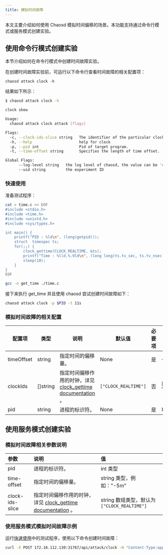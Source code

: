 ```yaml
---
title: 模拟时间故障
---
```


本文主要介绍如何使用 Chaosd 模拟时间偏移的场景。本功能支持通过命令行模式或服务模式创建实验。

## 使用命令行模式创建实验

本节介绍如何在命令行模式中创建时间故障实验。

在创建时间故障实验前，可运行以下命令行查看时间故障的相关配置项：

```
chaosd attack clock -h
```

结果如下所示：

```bash
$ chaosd attack clock -h

clock skew

Usage:
  chaosd attack clock attack [flags]

Flags:
  -c, --clock-ids-slice string   The identifier of the particular clock on which to act.More clock description in linux kernel can be found in man page of clock_getres, clock_gettime, clock_settime.Muti clock ids should be split with "," (default "CLOCK_REALTIME")
  -h, --help                     help for clock
  -p, --pid int                  Pid of target program.
  -t, --time-offset string       Specifies the length of time offset.

Global Flags:
      --log-level string   the log level of chaosd, the value can be 'debug', 'info', 'warn' and 'error'
      --uid string         the experiment ID

```

### 快速使用

准备测试程序：

```bash
cat > time.c << EOF
#include <stdio.h>
#include <time.h>
#include <unistd.h>
#include <sys/types.h>

int main() {
    printf("PID : %ld\n", (long)getpid());
    struct  timespec ts;
    for(;;) {
        clock_gettime(CLOCK_REALTIME, &ts);
        printf("Time : %lld.%.9ld\n", (long long)ts.tv_sec, ts.tv_nsec);
        sleep(10);
    }
}
EOF

gcc -o get_time ./time.c
```

接下来执行 get_time 并且使用 chaosd 尝试创建时间故障如下：

```bash
chaosd attack clock -p $PID -t 11s
```

### 模拟时间故障的相关配置

| 配置项 | 类型 | 说明 | 默认值 | 必要项 | 例子 |
| --- | --- | --- | --- | --- | --- |
| timeOffset | string | 指定时间的偏移量。 | None | 是 | `-5m` |
| clockIds | []string | 指定时间偏移作用的时钟，详见 [clock_gettime documentation](https://man7.org/linux/man-pages/man2/clock_gettime.2.html) 。 | `["CLOCK_REALTIME"]` | 否 | `["CLOCK_REALTIME", "CLOCK_MONOTONIC"]` |
| pid | string | 进程的标识符。 | None | 是 | `1` |

## 使用服务模式创建实验

### 模拟时间故障相关参数说明

| 参数 | 说明 | 值 |
| :-- | :-- | :-- |
| pid | 进程的标识符。 | int 类型 |
| time-offset | 指定时间的偏移量。 | string 类型，例如："-5m" |
| clock-ids-slice | 指定时间偏移作用的时钟，详见 [clock_gettime documentation](https://man7.org/linux/man-pages/man2/clock_gettime.2.html) 。 | string 数组类型，默认为 `["CLOCK_REALTIME"]` |

### 使用服务模式模拟时间故障示例

运行[快速使用](#快速使用)中的测试程序，使用以下命令创建时间故障：

```bash
curl -X POST 172.16.112.130:31767/api/attack/clock -H "Content-Type:application/json" -d '{"pid":123, "time-offset":"11s"}'
```
